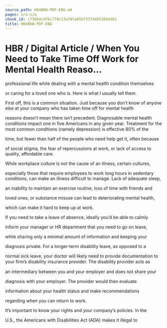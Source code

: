 ```yaml
---
source_path: H048KW-PDF-ENG.md
pages: n/a-n/a
chunk_id: c73884cdf6c770c13af8fa85bf337d405304dd61
title: H048KW-PDF-ENG
---
```

# HBR / Digital Article / When You Need to Take Time Off Work for Mental Health Reaso…

professional life while dealing with a mental health condition themselves

or caring for a loved one who is. Here is what I usually tell them.

First off, this is a common situation. Just because you don’t know of anyone else at your company who has taken time off for mental health

reasons doesn’t mean there isn’t precedent. Diagnosable mental health conditions impact one in ﬁve Americans in any given year. Treatment for the most common conditions (namely depression) is effective 80% of the

time, but fewer than half of the people who need help get it, often because

of social stigma, the fear of repercussions at work, or lack of access to quality, affordable care.

While workplace culture is not the cause of an illness, certain cultures,

especially those that require employees to work long hours in sedentary conditions, can make an illness difficult to manage. Lack of adequate sleep,

an inability to maintain an exercise routine, loss of time with friends and

loved ones, or substance misuse can lead to deteriorating mental health,

which can make it hard to keep up at work.

If you need to take a leave of absence, ideally you’d be able to calmly

inform your manager or HR department that you need to go on leave,

while sharing only a minimal amount of information and keeping your

diagnosis private. For a longer-term disability leave, as opposed to a

normal sick leave, your doctor will likely need to provide documentation to your ﬁrm’s disability insurance provider. The disability provider acts as

an intermediary between you and your employer and does not share your

diagnosis with your employer. The provider would then evaluate

information about your health status and make recommendations

regarding when you can return to work.

It’s important to know your rights and your company’s policies. In the

U.S., the Americans with Disabilities Act (ADA) makes it illegal to
